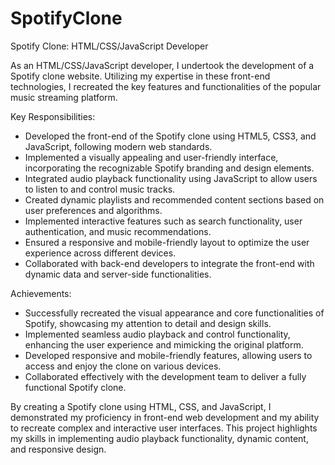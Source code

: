 # SpotifyClone
Spotify Clone: HTML/CSS/JavaScript Developer

As an HTML/CSS/JavaScript developer, I undertook the development of a Spotify clone website. Utilizing my expertise in these front-end technologies, I recreated the key features and functionalities of the popular music streaming platform.

Key Responsibilities:
- Developed the front-end of the Spotify clone using HTML5, CSS3, and JavaScript, following modern web standards.
- Implemented a visually appealing and user-friendly interface, incorporating the recognizable Spotify branding and design elements.
- Integrated audio playback functionality using JavaScript to allow users to listen to and control music tracks.
- Created dynamic playlists and recommended content sections based on user preferences and algorithms.
- Implemented interactive features such as search functionality, user authentication, and music recommendations.
- Ensured a responsive and mobile-friendly layout to optimize the user experience across different devices.
- Collaborated with back-end developers to integrate the front-end with dynamic data and server-side functionalities.

Achievements:
- Successfully recreated the visual appearance and core functionalities of Spotify, showcasing my attention to detail and design skills.
- Implemented seamless audio playback and control functionality, enhancing the user experience and mimicking the original platform.
- Developed responsive and mobile-friendly features, allowing users to access and enjoy the clone on various devices.
- Collaborated effectively with the development team to deliver a fully functional Spotify clone.

By creating a Spotify clone using HTML, CSS, and JavaScript, I demonstrated my proficiency in front-end web development and my ability to recreate complex and interactive user interfaces. This project highlights my skills in implementing audio playback functionality, dynamic content, and responsive design.

